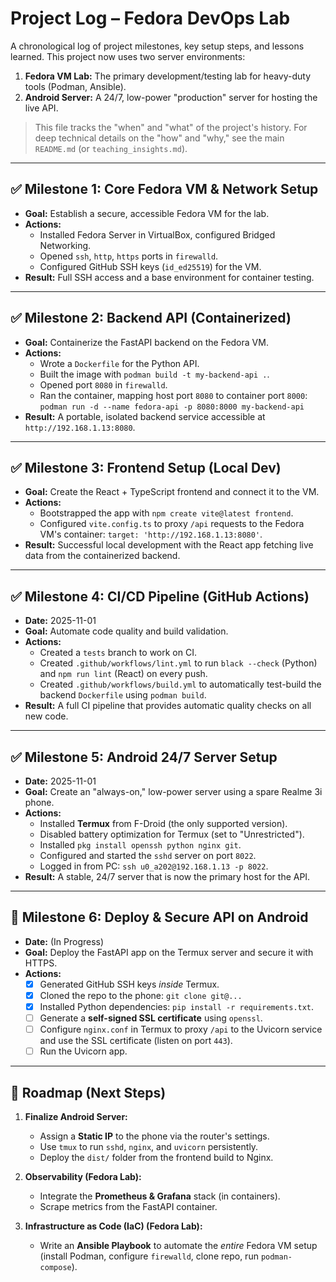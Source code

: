 # Project Log – Fedora DevOps Lab

A chronological log of project milestones, key setup steps, and lessons learned. This project now uses two server environments:

1.  **Fedora VM Lab:** The primary development/testing lab for heavy-duty tools (Podman, Ansible).
2.  **Android Server:** A 24/7, low-power "production" server for hosting the live API.

> This file tracks the "when" and "what" of the project's history. For deep technical details on the "how" and "why," see the main `README.md` (or `teaching_insights.md`).

---

## ✅ Milestone 1: Core Fedora VM & Network Setup
* **Goal:** Establish a secure, accessible Fedora VM for the lab.
* **Actions:**
    * Installed Fedora Server in VirtualBox, configured Bridged Networking.
    * Opened `ssh`, `http`, `https` ports in `firewalld`.
    * Configured GitHub SSH keys (`id_ed25519`) for the VM.
* **Result:** Full SSH access and a base environment for container testing.

---

## ✅ Milestone 2: Backend API (Containerized)
* **Goal:** Containerize the FastAPI backend on the Fedora VM.
* **Actions:**
    * Wrote a `Dockerfile` for the Python API.
    * Built the image with `podman build -t my-backend-api .`.
    * Opened port `8080` in `firewalld`.
    * Ran the container, mapping host port `8080` to container port `8000`:
      `podman run -d --name fedora-api -p 8080:8000 my-backend-api`
* **Result:** A portable, isolated backend service accessible at `http://192.168.1.13:8080`.

---

## ✅ Milestone 3: Frontend Setup (Local Dev)
* **Goal:** Create the React + TypeScript frontend and connect it to the VM.
* **Actions:**
    * Bootstrapped the app with `npm create vite@latest frontend`.
    * Configured `vite.config.ts` to proxy `/api` requests to the Fedora VM's container: `target: 'http://192.168.1.13:8080'`.
* **Result:** Successful local development with the React app fetching live data from the containerized backend.

---

## ✅ Milestone 4: CI/CD Pipeline (GitHub Actions)
* **Date:** 2025-11-01
* **Goal:** Automate code quality and build validation.
* **Actions:**
    * Created a `tests` branch to work on CI.
    * Created `.github/workflows/lint.yml` to run `black --check` (Python) and `npm run lint` (React) on every push.
    * Created `.github/workflows/build.yml` to automatically test-build the backend `Dockerfile` using `podman build`.
* **Result:** A full CI pipeline that provides automatic quality checks on all new code.

---

## ✅ Milestone 5: Android 24/7 Server Setup
* **Date:** 2025-11-01
* **Goal:** Create an "always-on," low-power server using a spare Realme 3i phone.
* **Actions:**
    * Installed **Termux** from F-Droid (the only supported version).
    * Disabled battery optimization for Termux (set to "Unrestricted").
    * Installed `pkg install openssh python nginx git`.
    * Configured and started the `sshd` server on port `8022`.
    * Logged in from PC: `ssh u0_a202@192.168.1.13 -p 8022`.
* **Result:** A stable, 24/7 server that is now the primary host for the API.

---

## 🚧 Milestone 6: Deploy & Secure API on Android
* **Date:** (In Progress)
* **Goal:** Deploy the FastAPI app on the Termux server and secure it with HTTPS.
* **Actions:**
    * [x] Generated GitHub SSH keys *inside* Termux.
    * [x] Cloned the repo to the phone: `git clone git@...`
    * [x] Installed Python dependencies: `pip install -r requirements.txt`.
    * [ ] Generate a **self-signed SSL certificate** using `openssl`.
    * [ ] Configure `nginx.conf` in Termux to proxy `/api` to the Uvicorn service and use the SSL certificate (listen on port `443`).
    * [ ] Run the Uvicorn app.

---

## 🚀 Roadmap (Next Steps)

1.  **Finalize Android Server:**
    * Assign a **Static IP** to the phone via the router's settings.
    * Use `tmux` to run `sshd`, `nginx`, and `uvicorn` persistently.
    * Deploy the `dist/` folder from the frontend build to Nginx.

2.  **Observability (Fedora Lab):**
    * Integrate the **Prometheus & Grafana** stack (in containers).
    * Scrape metrics from the FastAPI container.

3.  **Infrastructure as Code (IaC) (Fedora Lab):**
    * Write an **Ansible Playbook** to automate the *entire* Fedora VM setup (install Podman, configure `firewalld`, clone repo, run `podman-compose`).

